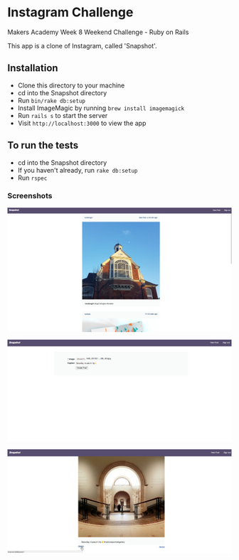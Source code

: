 Instagram Challenge
===================

Makers Academy Week 8 Weekend Challenge - Ruby on Rails

This app is a clone of Instagram, called 'Snapshot'.

Installation
-----

- Clone this directory to your machine
- cd into the Snapshot directory
- Run ``` bin/rake db:setup ```
- Install ImageMagic by running ``` brew install imagemagick ```
- Run ``` rails s ``` to start the server
- Visit ``` http://localhost:3000 ``` to view the app

To run the tests
-----
- cd into the Snapshot directory
- If you haven't already, run ``` rake db:setup ```
- Run ``` rspec ```

### Screenshots


![alt text](/snapshot/screenshot/home-page.jpg?raw=true "Home Page")


![alt text](/snapshot/screenshot/image-upload.jpg?raw=true "Image Upload")


![alt text](/snapshot/screenshot/image-upload-show.jpg?raw=true "Image Upload - Success")
